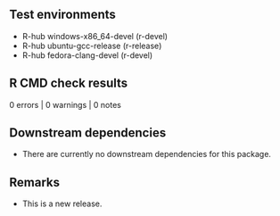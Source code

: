 ## Test environments
- R-hub windows-x86_64-devel (r-devel)
- R-hub ubuntu-gcc-release (r-release)
- R-hub fedora-clang-devel (r-devel)

## R CMD check results

0 errors | 0 warnings | 0 notes

## Downstream dependencies
* There are currently no downstream dependencies for this package.

## Remarks
* This is a new release.
